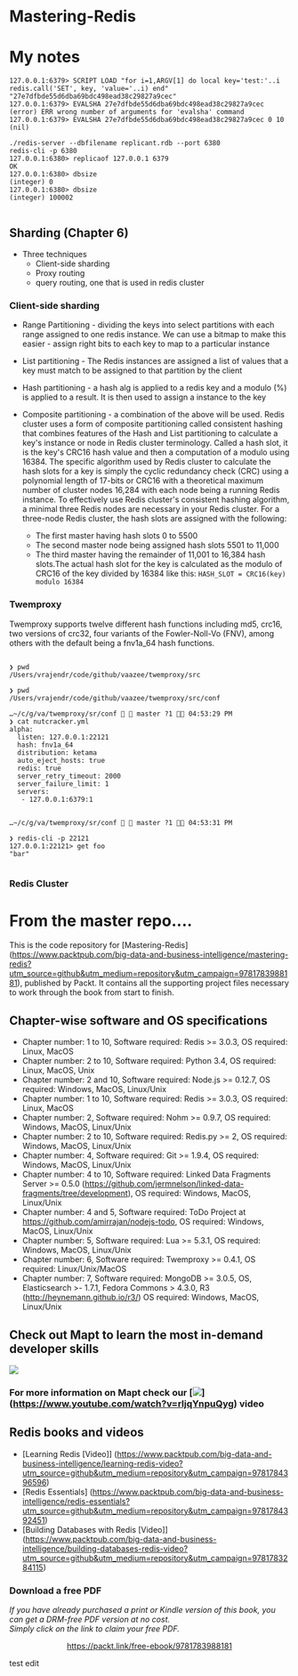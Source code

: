 # Mastering-Redis 

# My notes 

```
127.0.0.1:6379> SCRIPT LOAD "for i=1,ARGV[1] do local key='test:'..i redis.call('SET', key, 'value='..i) end"
"27e7dfbde55d6dba69bdc498ead38c29827a9cec"
127.0.0.1:6379> EVALSHA 27e7dfbde55d6dba69bdc498ead38c29827a9cec
(error) ERR wrong number of arguments for 'evalsha' command
127.0.0.1:6379> EVALSHA 27e7dfbde55d6dba69bdc498ead38c29827a9cec 0 10
(nil)

```

```
./redis-server --dbfilename replicant.rdb --port 6380
redis-cli -p 6380
127.0.0.1:6380> replicaof 127.0.0.1 6379
OK
127.0.0.1:6380> dbsize
(integer) 0
127.0.0.1:6380> dbsize
(integer) 100002


```
## Sharding  (Chapter 6)

- Three techniques 
    - Client-side sharding
    - Proxy routing
    - query routing, one that is used in redis cluster 

### Client-side sharding 

- Range Partitioning - dividing the keys into select partitions with each range assigned to one redis instance. We can use a bitmap to make this easier - assign right bits to each key to map to a particular instance 

- List partitioning - The Redis instances are assigned a list of values that a key must match to be assigned to that partition by the client

- Hash partitioning - a hash alg is applied to a redis key and a modulo (%) is applied to a result. It is then used to assign a instance to the key

- Composite partitioning - a combination of the above will be used. Redis cluster uses a form of composite partitioning called consistent hashing that combines features of the Hash and List partitioning to calculate a key's instance or node in Redis cluster terminology. Called a hash slot, it is the key's CRC16 hash value and then a computation of a modulo using 16384. The specific algorithm used by Redis cluster to calculate the hash slots for a key is simply the cyclic redundancy check (CRC) using a polynomial length of 17-bits or CRC16 with a theoretical maximum number of cluster nodes 16,284 with each node being a running Redis instance. To effectively use Redis cluster's consistent hashing algorithm, a minimal three Redis nodes are necessary in your Redis cluster. For a three-node Redis cluster, the hash slots are assigned with the following:

    - The first master having hash slots 0 to 5500
    - The second master node being assigned hash slots 5501 to 11,000
    - The third master having the remainder of 11,001 to 16,384 hash slots.The actual hash slot for the key is calculated as the modulo of CRC16 of the key divided by 16384 like this: `HASH_SLOT = CRC16(key) modulo 16384`

### Twemproxy

Twemproxy supports twelve different hash functions including md5, crc16, two versions of crc32, four variants of the Fowler-Noll-Vo (FNV), among others with the default being a fnv1a_64 hash functions.

```

❯ pwd
/Users/vrajendr/code/github/vaazee/twemproxy/src

❯ pwd
/Users/vrajendr/code/github/vaazee/twemproxy/src/conf

…~/c/g/va/twemproxy/sr/conf   master ?1  04:53:29 PM
❯ cat nutcracker.yml
alpha:
  listen: 127.0.0.1:22121
  hash: fnv1a_64
  distribution: ketama
  auto_eject_hosts: true
  redis: true
  server_retry_timeout: 2000
  server_failure_limit: 1
  servers:
   - 127.0.0.1:6379:1


…~/c/g/va/twemproxy/sr/conf   master ?1  04:53:31 PM

❯ redis-cli -p 22121
127.0.0.1:22121> get foo
"bar"


```

### Redis Cluster


# From the master repo....
This is the code repository for [Mastering-Redis] (https://www.packtpub.com/big-data-and-business-intelligence/mastering-redis?utm_source=github&utm_medium=repository&utm_campaign=9781783988181), published by Packt. It contains all the supporting project files necessary to work through the book from start to finish.

## Chapter-wise software and OS specifications

* Chapter number: 1 to 10, Software required: Redis >= 3.0.3, OS required: Linux, MacOS
* Chapter number: 2 to 10, Software required: Python 3.4, OS required: Linux, MacOS, Unix
* Chapter number: 2 and 10, Software required: Node.js >= 0.12.7, OS required: Windows, MacOS, Linux/Unix
* Chapter number: 1 to 10, Software required: Redis >= 3.0.3, OS required: Linux, MacOS
* Chapter number: 2, Software required: Nohm >= 0.9.7, OS required: Windows, MacOS, Linux/Unix
* Chapter number: 2 to 10, Software required: Redis.py >= 2, OS required: Windows, MacOS, Linux/Unix
* Chapter number: 4, Software required: Git >= 1.9.4, OS required: Windows, MacOS, Linux/Unix
* Chapter number: 4 to 10, Software required: Linked Data Fragments Server >= 0.5.0 (https://github.com/jermnelson/linked-data-fragments/tree/development), OS required: Windows, MacOS, Linux/Unix
* Chapter number: 4 and 5, Software required: ToDo Project at https://github.com/amirrajan/nodejs-todo, OS required: Windows, MacOS, Linux/Unix
* Chapter number: 5, Software required: Lua >= 5.3.1, OS required: Windows, MacOS, Linux/Unix
* Chapter number: 6, Software required: Twemproxy >= 0.4.1, OS required: Linux/Unix/MacOS
* Chapter number: 7, Software required: MongoDB >= 3.0.5, OS, Elasticsearch >- 1.7.1, Fedora Commons > 4.3.0, R3 (http://heynemann.github.io/r3/) OS required: Windows, MacOS, Linux/Unix


## Check out Mapt to learn the most in-demand developer skills

[![](https://github.com/PacktPublishing/Mastering-Redis/blob/master/Images/mapt-pplogo.png)](https://www.packtpub.com/books/subscription/mapt)

### For more information on Mapt check our [![](https://github.com/PacktPublishing/Mastering-Redis/blob/master/Images/Youtube.PNG)] (https://www.youtube.com/watch?v=rljqYnpuQyg) video


## Redis books and videos

* [Learning Redis [Video]] (https://www.packtpub.com/big-data-and-business-intelligence/learning-redis-video?utm_source=github&utm_medium=repository&utm_campaign=9781784396596)
* [Redis Essentials] (https://www.packtpub.com/big-data-and-business-intelligence/redis-essentials?utm_source=github&utm_medium=repository&utm_campaign=9781784392451)
* [Building Databases with Redis [Video]] (https://www.packtpub.com/big-data-and-business-intelligence/building-databases-redis-video?utm_source=github&utm_medium=repository&utm_campaign=9781783284115)






### Download a free PDF

 <i>If you have already purchased a print or Kindle version of this book, you can get a DRM-free PDF version at no cost.<br>Simply click on the link to claim your free PDF.</i>
<p align="center"> <a href="https://packt.link/free-ebook/9781783988181">https://packt.link/free-ebook/9781783988181 </a> </p>
test edit 
